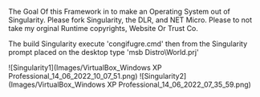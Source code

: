 The Goal Of this Framework in to make an Operating System out of Singularity. Please fork Singularity, the DLR, and NET Micro. Please to not take my orginal Runtime copyrights, Website Or Trust Co.

The build Singularity execute 'congifugre.cmd' then from the Singularity prompt placed on the desktop type 
'msb Distro\World.prj'

![Singularity1](Images/VirtualBox_Windows XP Professional_14_06_2022_10_07_51.png)
![Singularity2](Images/VirtualBox_Windows XP Professional_14_06_2022_07_35_59.png)

